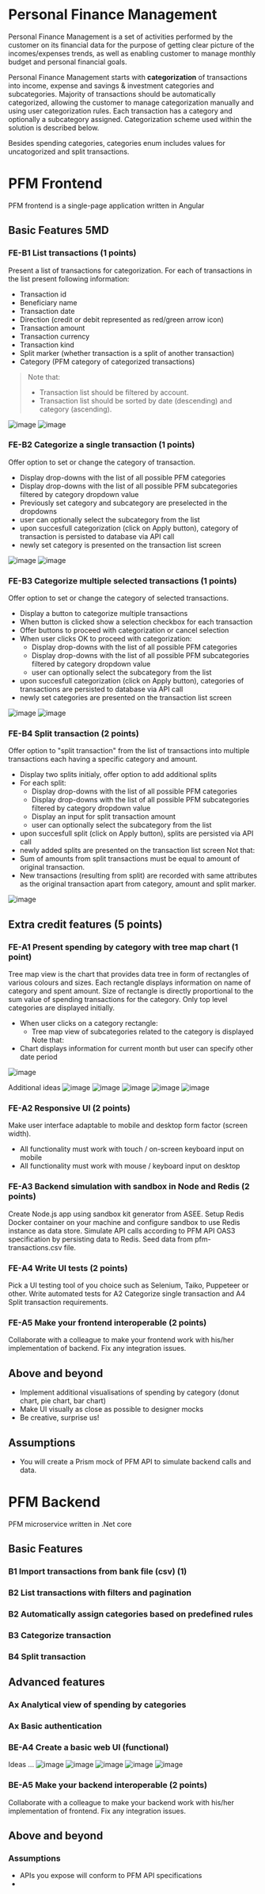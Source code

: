 Personal Finance Management
===========================
Personal Finance Management is a set of activities performed by the customer on its financial data for the purpose of getting clear picture of the incomes/expenses trends, as well as enabling customer to manage monthly budget and personal financial goals.

Personal Finance Management starts with **categorization** of transactions into income, expense and savings & investment categories and subcategories. Majority of transactions should be automatically categorized, allowing the customer to manage categorization manually and using user categorization rules. Each transaction has a category and optionally a subcategory assigned. Categorization scheme used within the solution is described below. 

Besides spending categories, categories enum includes values for uncatogorized and split transactions.

PFM Frontend
============
PFM frontend is a single-page application written in Angular

Basic Features 5MD
--------------

### FE-B1 List transactions (1 points)

Present a list of transactions for categorization.
For each of transactions in the list present following information:
- Transaction id
- Beneficiary name
- Transaction date
- Direction (credit or debit represented as red/green arrow icon)
- Transaction amount
- Transaction currency
- Transaction kind
- Split marker (whether transaction is a split of another transaction)
- Category (PFM category of categorized transactions)
> Note that:
> - Transaction list should be filtered by account.
> - Transaction list should be sorted by date (descending) and category (ascending).

![image](images/139_pfm_financialoverview_list1.jpg)
![image](images/140_pfm_financialoverview-list2.jpg)


### FE-B2 Categorize a single transaction (1 points)
Offer option to set or change the category of transaction.
- Display drop-downs with the list of all possible PFM categories
- Display drop-downs with the list of all possible PFM subcategories filtered by category dropdown value
- Previously set category and subcategory are preselected in the dropdowns
- user can optionally select the subcategory from the list
- upon succesfull categorization (click on Apply button), category of transaction is persisted to database via API call
- newly set category is presented on the transaction list screen

![image](images/141_pfm_financialoverviewtran1c.jpg)
![image](images/142_pfm_financialoverview_addcategory.jpg)

### FE-B3 Categorize multiple selected transactions (1 points)
Offer option to set or change the category of selected transactions.
- Display a button to categorize multiple transactions
- When button is clicked show a selection checkbox for each transaction
- Offer buttons to proceed with categorization or cancel selection
- When user clicks OK to proceed with categorization:
  - Display drop-downs with the list of all possible PFM categories
  - Display drop-downs with the list of all possible PFM subcategories filtered by category dropdown value
  - user can optionally select the subcategory from the list
- upon succesfull categorization (click on Apply button), categories of transactions are persisted to database via API call
- newly set categories are presented on the transaction list screen

![image](images/140_pfm_financialoverview-list2)
![image](images/141_pfm_financialoverviewtran1c.jpg)
### FE-B4 Split transaction (2 points)
Offer option to "split transaction" from the list of transactions into multiple transactions each having a specific category and amount.
- Display two splits initialy, offer option to add additional splits
- For each split:
  - Display drop-downs with the list of all possible PFM categories
  - Display drop-downs with the list of all possible PFM subcategories filtered by category dropdown value
  - Display an input for split transaction amount
  - user can optionally select the subcategory from the list
- upon succesfull split (click on Apply button), splits are persisted via API call
- newly added splits are presented on the transaction list screen
Not that:
- Sum of amounts from split transactions must be equal to amount of original transaction.
- New transactions (resulting from split) are recorded with same attributes as the original transaction apart from category, amount and split marker.

![image](images/143_pfm_financialoverview_splittransaction.jpg)



Extra credit features (5 points)
-----------------
### FE-A1 Present spending by category with tree map chart (1 point)
Tree map view is the chart that provides data tree in form of rectangles of various colours and sizes. Each rectangle displays information on name of category and spent amount. Size of rectangle is directly proportional to the sum value of spending transactions for the category. Only top level categories are displayed initially.
- When user clicks on a category rectangle:
  - Tree map view of subcategories related to the category is displayed
Note that:
- Chart displays information for current month but user can specify other date period

![image](images/148_pfm_financialoverview_tree.jpg)

Additional ideas
![image](images/148_pfm_financialoverview_tree.jpg)
![image](images/144_pfm_financialoverview_bar.jpg)
![image](images/145_pfm_financialoverview_bubble.jpg)
![image](images/146_pfm_financialoverview_date.jpg)
![image](images/147_pfm_financialoverview_donut.jpg)

### FE-A2 Responsive UI (2 points)
Make user interface adaptable to mobile and desktop form factor (screen width).
- All functionality must work with touch / on-screen keyboard input on mobile
- All functionality must work with mouse / keyboard input on desktop

### FE-A3 Backend simulation with sandbox in Node and Redis (2 points)
Create Node.js app using sandbox kit generator from ASEE.
Setup Redis Docker container on your machine and configure sandbox to use Redis instance as data store.
Simulate API calls according to PFM API OAS3 specification by persisting data to Redis.
Seed data from pfm-transactions.csv file.

### FE-A4 Write UI tests (2 points)
Pick a UI testing tool of you choice such as Selenium, Taiko, Puppeteer or other.
Write automated tests for A2 Categorize single transaction and A4 Split transaction requirements.

### FE-A5 Make your frontend interoperable (2 points)
Collaborate with a colleague to make your frontend work with his/her implementation of backend.
Fix any integration issues.


Above and beyond
-----------------
- Implement additional visualisations of spending by category (donut chart, pie chart, bar chart)
- Make UI visually as close as possible to designer mocks
- Be creative, surprise us!


Assumptions
------------
- You will create a Prism mock of PFM API to simulate backend calls and data.

PFM Backend
====================================
PFM microservice written in .Net core

Basic Features
--------------

### B1 Import transactions from bank file (csv) (1)

### B2 List transactions with filters and pagination

### B2 Automatically assign categories based on predefined rules

### B3 Categorize transaction

### B4 Split transaction

Advanced features
-----------------
### Ax Analytical view of spending by categories

### Ax Basic authentication
### BE-A4 Create a basic web UI (functional)

Ideas ...
![image](images/138_pfm_categorizationrules_empty.jpg)
![image](images/134_pfm_categorizationrules_list.jpg)
![image](images/135_pfm_categorizationrules_details.jpg)
![image](images/136_pfm_categorizationrulespopup1.jpg)
![image](images/137_pfm_categorizationrules_createnew2.jpg)



### BE-A5 Make your backend interoperable (2 points)
Collaborate with a colleague to make your backend work with his/her implementation of frontend.
Fix any integration issues.


Above and beyond
----------------

### Assumptions
- APIs you expose will conform to PFM API specifications
- 


